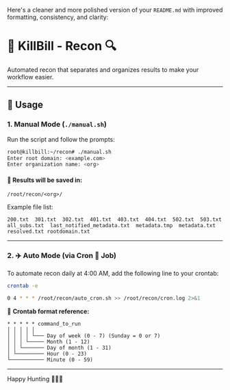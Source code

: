 Here's a cleaner and more polished version of your `README.md` with improved formatting, consistency, and clarity:

# 🔪 KillBill - Recon 🔍

Automated recon that separates and organizes results to make your workflow easier.

---

## 🚀 Usage

### 1. Manual Mode (`./manual.sh`)

Run the script and follow the prompts:

```bash
root@killbill:~/recon# ./manual.sh
Enter root domain: <example.com>
Enter organization name: <org>
```

#### 📂 Results will be saved in:
```
/root/recon/<org>/
```

Example file list:
```
200.txt  301.txt  302.txt  401.txt  403.txt  404.txt  502.txt  503.txt  all_subs.txt  last_notified_metadata.txt  metadata.tmp  metadata.txt  resolved.txt rootdomain.txt
```

---

### 2. ✈️ Auto Mode (via Cron 🌽 Job)

To automate recon daily at 4:00 AM, add the following line to your crontab:

```bash
crontab -e
```

```bash
0 4 * * * /root/recon/auto_cron.sh >> /root/recon/cron.log 2>&1
```

📌 **Crontab format reference:**
```
* * * * * command_to_run
│ │ │ │ │
│ │ │ │ └─── Day of week (0 - 7) (Sunday = 0 or 7)
│ │ │ └───── Month (1 - 12)
│ │ └─────── Day of month (1 - 31)
│ └───────── Hour (0 - 23)
└─────────── Minute (0 - 59)
```

---

Happy Hunting 🕵️‍♂️💥
